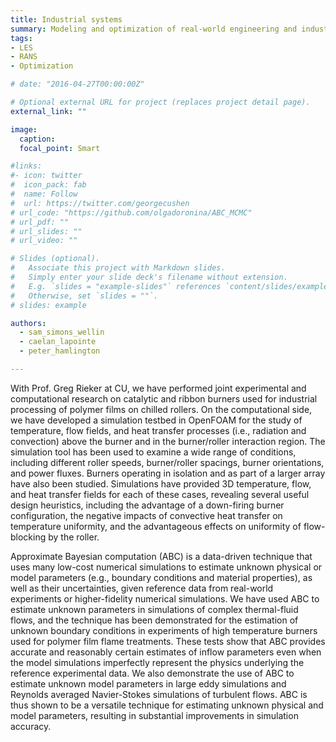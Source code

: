 ```yaml
---
title: Industrial systems
summary: Modeling and optimization of real-world engineering and industrial systems
tags:
- LES
- RANS
- Optimization

# date: "2016-04-27T00:00:00Z"

# Optional external URL for project (replaces project detail page).
external_link: ""

image:
  caption: 
  focal_point: Smart

#links:
#- icon: twitter
#  icon_pack: fab
#  name: Follow
#  url: https://twitter.com/georgecushen
# url_code: "https://github.com/olgadoronina/ABC_MCMC"
# url_pdf: ""
# url_slides: ""
# url_video: ""

# Slides (optional).
#   Associate this project with Markdown slides.
#   Simply enter your slide deck's filename without extension.
#   E.g. `slides = "example-slides"` references `content/slides/example-slides.md`.
#   Otherwise, set `slides = ""`.
# slides: example

authors:
  - sam_simons_wellin
  - caelan_lapointe
  - peter_hamlington

---
```


With Prof. Greg Rieker at CU, we have performed joint experimental and computational research on catalytic and ribbon burners used for industrial processing of polymer films on chilled rollers. On the computational side, we have developed a simulation testbed in OpenFOAM for the study of temperature, flow fields, and heat transfer processes (i.e., radiation and convection) above the burner and in the burner/roller interaction region. The simulation tool has been used to examine a wide range of conditions, including different roller speeds, burner/roller spacings, burner orientations, and power fluxes. Burners operating in isolation and as part of a larger array have also been studied. Simulations have provided 3D temperature, flow, and heat transfer fields for each of these cases, revealing several useful design heuristics, including the advantage of a down-firing burner configuration, the negative impacts of convective heat transfer on temperature uniformity, and the advantageous effects on uniformity of flow-blocking by the roller.

Approximate Bayesian computation (ABC) is a data-driven technique that uses many low-cost numerical simulations to estimate unknown physical or model parameters (e.g., boundary conditions and material properties), as well as their uncertainties, given reference data from real-world experiments or higher-fidelity numerical simulations. We have used ABC to estimate unknown parameters in simulations of complex thermal-fluid flows, and the technique has been demonstrated for the estimation of unknown boundary conditions in experiments of high temperature burners used for polymer film flame treatments. These tests show that ABC provides accurate and reasonably certain estimates of inflow parameters even when the model simulations imperfectly represent the physics underlying the reference experimental data. We also demonstrate the use of ABC to estimate unknown model parameters in large eddy simulations and Reynolds averaged Navier-Stokes simulations of turbulent flows. ABC is thus shown to be a versatile technique for estimating unknown physical and model parameters, resulting in substantial improvements in simulation accuracy. 